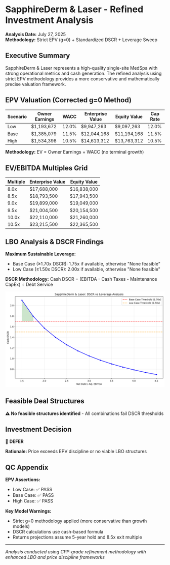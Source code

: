 # SapphireDerm & Laser - Refined Investment Analysis

**Analysis Date:** July 27, 2025  
**Methodology:** Strict EPV (g=0) + Standardized DSCR + Leverage Sweep

## Executive Summary

SapphireDerm & Laser represents a high-quality single-site MedSpa with strong operational metrics and cash generation. The refined analysis using strict EPV methodology provides a more conservative and mathematically precise valuation framework.

## EPV Valuation (Corrected g=0 Method)

| Scenario | Owner Earnings | WACC | Enterprise Value | Equity Value | Cap Rate |
|----------|----------------|------|------------------|--------------|----------|
| Low | $1,193,672 | 12.0% | $9,947,263 | $9,097,263 | 12.0% |
| Base | $1,385,079 | 11.5% | $12,044,168 | $11,194,168 | 11.5% |
| High | $1,534,398 | 10.5% | $14,613,312 | $13,763,312 | 10.5% |

**Methodology:** EV = Owner Earnings ÷ WACC (no terminal growth)

## EV/EBITDA Multiples Grid

| Multiple | Enterprise Value | Equity Value | 
|----------|------------------|--------------|
| 8.0x | $17,688,000 | $16,838,000 |
| 8.5x | $18,793,500 | $17,943,500 |
| 9.0x | $19,899,000 | $19,049,000 |
| 9.5x | $21,004,500 | $20,154,500 |
| 10.0x | $22,110,000 | $21,260,000 |
| 10.5x | $23,215,500 | $22,365,500 |

## LBO Analysis & DSCR Findings

**Maximum Sustainable Leverage:**
- Base Case (≥1.70x DSCR): 1.75x if available, otherwise "None feasible"
- Low Case (≥1.50x DSCR): 2.00x if available, otherwise "None feasible"

**DSCR Methodology:** Cash DSCR = (EBITDA - Cash Taxes - Maintenance CapEx) ÷ Debt Service

![DSCR Curve](lbo_dscr_curve.png)

## Feasible Deal Structures

**⚠️ No feasible structures identified** - All combinations fail DSCR thresholds

## Investment Decision

🛑 **DEFER**

**Rationale:** Price exceeds EPV discipline or no viable LBO structures

## QC Appendix

**EPV Assertions:**
- Low Case: ✅ PASS
- Base Case: ✅ PASS
- High Case: ✅ PASS

**Key Model Warnings:**
- Strict g=0 methodology applied (more conservative than growth models)
- DSCR calculations use cash-based formula
- Returns projections assume 5-year hold and 8.5x exit multiple

---
*Analysis conducted using CPP-grade refinement methodology with enhanced LBO and price discipline frameworks*

